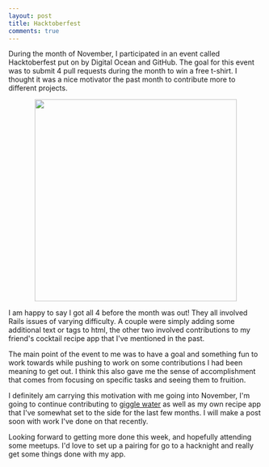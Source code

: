 ```yaml
---
layout: post
title: Hacktoberfest
comments: true
---
```


During the month of November, I participated in an event called Hacktoberfest put on by Digital Ocean and GitHub.  The goal for this event was to submit 4 pull requests during the month to win a free t-shirt.  I thought it was a nice motivator the past month to contribute more to different projects. 

<div style="text-align:center"><img src="https://hacktoberfest.digitalocean.com/images/hacktoberfest/hacktoberfest-tshirt.png"  width="400px" height="400px" /></div>

I am happy to say I got all 4 before the month was out!  They all involved Rails issues of varying difficulty.  A couple were simply adding some additional text or tags to html, the other two involved contributions to my friend's cocktail recipe app that I've mentioned in the past.  

The main point of the event to me was to have a goal and something fun to work towards while pushing to work on some contributions I had been meaning to get out.  I think this also gave me the sense of accomplishment that comes from focusing on specific tasks and seeing them to fruition.

I definitely am carrying this motivation with me going into November, I'm going to continue contributing to [giggle water](https://github.com/tomekr/giggle_water) as well as my own recipe app that I've somewhat set to the side for the last few months.  I will make a post soon with work I've done on that recently.

Looking forward to getting more done this week, and hopefully attending some meetups.  I'd love to set up a pairing for go to a hacknight and really get some things done with my app.
